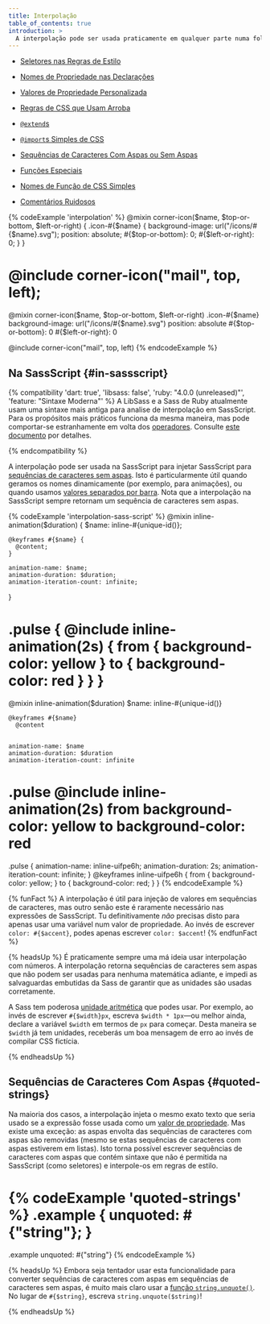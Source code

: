 ```yaml
---
title: Interpolação
table_of_contents: true
introduction: >
  A interpolação pode ser usada praticamente em qualquer parte numa folha de estilo de Sass para fixar o resultado duma [expressão de SassScript](/documentation/syntax/structure#expressions) em um pedaço de CSS. Apenas envolva uma expressão em `#{}` em alguns dos seguintes lugares:
---
```


* [Seletores nas Regras de Estilo](/documentation/style-rules#interpolation)

* [Nomes de Propriedade nas Declarações](/documentation/style-rules/declarations#interpolation)

* [Valores de Propriedade Personalizada](/documentation/style-rules/declarations#custom-properties)

* [Regras de CSS que Usam Arroba](/documentation/at-rules/css)

* [`@extend`s](/documentation/at-rules/extend)

* [`@import`s Simples de CSS](/documentation/at-rules/import#plain-css-imports)

* [Sequências de Caracteres Com Aspas ou Sem Aspas](/documentation/values/strings)

* [Funções Especiais](/documentation/syntax/special-functions)

* [Nomes de Função de CSS Simples](/documentation/at-rules/function#plain-css-functions)

* [Comentários Ruidosos](/documentation/syntax/comments)

{% codeExample 'interpolation' %}
  @mixin corner-icon($name, $top-or-bottom, $left-or-right) {
    .icon-#{$name} {
      background-image: url("/icons/#{$name}.svg");
      position: absolute;
      #{$top-or-bottom}: 0;
      #{$left-or-right}: 0;
    }
  }

  @include corner-icon("mail", top, left);
  ===
  @mixin corner-icon($name, $top-or-bottom, $left-or-right)
    .icon-#{$name}
      background-image: url("/icons/#{$name}.svg")
      position: absolute
      #{$top-or-bottom}: 0
      #{$left-or-right}: 0



  @include corner-icon("mail", top, left)
{% endcodeExample %}

## Na SassScript {#in-sassscript}

{% compatibility 'dart: true', 'libsass: false', 'ruby: "4.0.0 (unreleased)"', 'feature: "Sintaxe Moderna"' %}
  A LibSass e a Sass de Ruby atualmente usam uma sintaxe mais antiga para analise de interpolação em SassScript. Para os propósitos mais práticos funciona da mesma maneira, mas pode comportar-se estranhamente em volta dos [operadores][operators]. Consulte [este documento][this document] por detalhes.

  [operators]: /documentation/operators
  [this document]:  https://github.com/sass/sass/blob/main/accepted/free-interpolation.md#old-interpolation-rules
{% endcompatibility %}

A interpolação pode ser usada na SassScript para injetar SassScript para [sequências de caracteres sem aspas][unquoted strings]. Isto é particularmente útil quando geramos os nomes dinamicamente (por exemplo, para animações), ou quando usamos [valores separados por barra][slash-separated values]. Nota que a interpolação na SassScript sempre retornam um sequência de caracteres sem aspas.

[unquoted strings]: /documentation/values/strings#unquoted
[slash-separated values]: /documentation/operators/numeric#slash-separated-values

<!-- Add explicit CSS here to prevent diffs due to the use of unique-id -->

{% codeExample 'interpolation-sass-script' %}
  @mixin inline-animation($duration) {
    $name: inline-#{unique-id()};

    @keyframes #{$name} {
      @content;
    }

    animation-name: $name;
    animation-duration: $duration;
    animation-iteration-count: infinite;
  }

  .pulse {
    @include inline-animation(2s) {
      from { background-color: yellow }
      to { background-color: red }
    }
  }
  ===
  @mixin inline-animation($duration)
    $name: inline-#{unique-id()}

    @keyframes #{$name}
      @content


    animation-name: $name
    animation-duration: $duration
    animation-iteration-count: infinite


  .pulse
    @include inline-animation(2s)
      from
        background-color: yellow
      to
        background-color: red
  ===
  .pulse {
    animation-name: inline-uifpe6h;
    animation-duration: 2s;
    animation-iteration-count: infinite;
  }
  @keyframes inline-uifpe6h {
    from {
      background-color: yellow;
    }
    to {
      background-color: red;
    }
  }
{% endcodeExample %}

{% funFact %}
  A interpolação é útil para injeção de valores em sequências de caracteres, mas outro senão este é raramente necessário nas expressões de SassScript. Tu definitivamente *não* precisas disto para apenas usar uma variável num valor de propriedade. Ao invés de escrever `color: #{$accent}`, podes apenas escrever `color: $accent`!
{% endfunFact %}

{% headsUp %}
  É praticamente sempre uma má ideia usar interpolação com números. A interpolação retorna sequências de caracteres sem aspas que não podem ser usadas para nenhuma matemática adiante, e impedi as salvaguardas embutidas da Sass de garantir que as unidades são usadas corretamente.

  A Sass tem poderosa [unidade aritmética][unit arithmetic] que podes usar. Por exemplo, ao invés de escrever `#{$width}px`, escreva `$width * 1px`—ou melhor ainda, declare a variável `$width` em termos de `px` para começar. Desta maneira se `$width` já tem unidades, receberás um boa mensagem de erro ao invés de compilar CSS fictícia.

  [unit arithmetic]: /documentation/values/numbers#units
{% endheadsUp %}

## Sequências de Caracteres Com Aspas {#quoted-strings}

Na maioria dos casos, a interpolação injeta o mesmo exato texto que seria usado se a expressão fosse usada como um [valor de propriedade][property value]. Mas existe uma exceção: as aspas envolta das sequências de caracteres com aspas são removidas (mesmo se estas sequências de caracteres com aspas estiverem em listas). Isto torna possível escrever sequências de caracteres com aspas que contém sintaxe que não é permitida na SassScript (como seletores) e interpole-os em regras de estilo.

[property value]: /documentation/style-rules/declarations

{% codeExample 'quoted-strings' %}
  .example {
    unquoted: #{"string"};
  }
  ===
  .example
    unquoted: #{"string"}
{% endcodeExample %}

{% headsUp %}
  Embora seja tentador usar esta funcionalidade para converter sequências de caracteres com aspas em sequências de caracteres sem aspas, é muito mais claro usar a [função `string.unquote()`][`string.unquote()` function]. No lugar de `#{$string}`, escreva `string.unquote($string)`!

  [`string.unquote()` function]: /documentation/modules/string#unquote
{% endheadsUp %}

